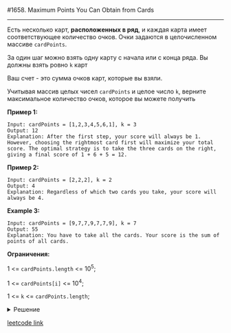 #1658. Maximum Points You Can Obtain from Cards

---

Есть несколько карт, **расположенных в ряд**, и каждая карта имеет соответствующее количество очков. Очки задаются в целочисленном массиве `cardPoints`.

За один шаг можно взять одну карту с начала или с конца ряда. Вы должны взять ровно `k` карт

Ваш счет - это сумма очков карт, которые вы взяли.

Учитывая массив целых чисел `cardPoints` и целое число `k`, верните максимальное количество очков, которое вы можете получить

**Пример 1:**

```
Input: cardPoints = [1,2,3,4,5,6,1], k = 3
Output: 12
Explanation: After the first step, your score will always be 1. However, choosing the rightmost card first will maximize your total score. The optimal strategy is to take the three cards on the right, giving a final score of 1 + 6 + 5 = 12.
```

**Пример 2:**

```
Input: cardPoints = [2,2,2], k = 2
Output: 4
Explanation: Regardless of which two cards you take, your score will always be 4.
```

**Example 3:**

```
Input: cardPoints = [9,7,7,9,7,7,9], k = 7
Output: 55
Explanation: You have to take all the cards. Your score is the sum of points of all cards.
```

**Ограничения:**

1 <= `cardPoints.length` <= 10<sup>5</sup>;

1 <= `cardPoints[i]` <= 10<sup>4</sup>;

1 <= `k` <= `cardPoints.length`;

<details>

<summary> Решение </summary>

Рассмотрим **Пример 1**. Мы должны взять `k` карт сначала или конца.

Возможно, это первые `k`:

[**1**, **2**, **3**, ~~4~~, ~~5~~, ~~6~~, ~~1~~]

Или первые `k`-1 + последняя n:

[**1**, **2**, ~~3~~, ~~4~~, ~~5~~, ~~6~~, **1**]

Или первые k-2 + последние n-1, n:

[**1**, ~~2~~, ~~3~~, ~~4~~, ~~5~~, **6**, **1**]

Или последние `n-(k-1)`, `n-(k-2)`, `n -(k-3)`:

[~~1~~, ~~2~~, ~~3~~, ~~4~~, **5**, **6**, **1**]

Думаю, что закономерность понятна.

Найдём сумму первых k карт:

```js
let curSum = 0;
for (let i = 0; i < k; i++) {
  curSum += cardPoints[i];
}
```

Добавим переменную для хранения максимальной суммы k карт:

```js
let maxSum = curSum;
```

В цикле уменьшаем на одну карту слева и добавляем одну карту справа. Сравниваем с текущим максимумом. По окончании цикла возвращаем максимальное значение

```js
for (let i = k - 1; i >= 0; i--) {
  const j = cardPoints.length - k + i;
  curSum = curSum - cardPoints[i] + cardPoints[j];
  maxSum = Math.max(maxSum, curSum);
}
```

Весь алгоритм выглядит так:

```js
/**
 * @param {number[]} cardPoints
 * @param {number} k
 * @return {number}
 */
const maxScore = function (cardPoints, k) {
  let curSum = 0;
  for (let i = 0; i < k; i++) {
    curSum += cardPoints[i];
  }
  let maxSum = curSum;
  for (let i = k - 1; i >= 0; i--) {
    const j = cardPoints.length - k + i;
    curSum = curSum - cardPoints[i] + cardPoints[j];
    maxSum = Math.max(maxSum, curSum);
  }

  return maxSum;
};
```

</details>

[leetcode link](https://leetcode.com/problems/maximum-points-you-can-obtain-from-cards/)
